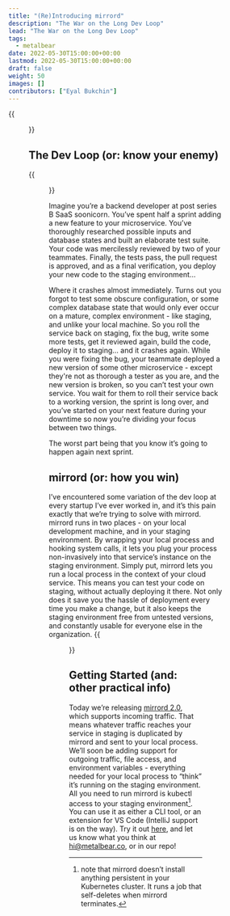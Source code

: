 ```yaml
---
title: "(Re)Introducing mirrord"
description: "The War on the Long Dev Loop"
lead: "The War on the Long Dev Loop"
tags:
  - metalbear
date: 2022-05-30T15:00:00+00:00
lastmod: 2022-05-30T15:00:00+00:00
draft: false
weight: 50
images: []
contributors: ["Eyal Bukchin"]
---
```

{{<figure src="mirrord.png" class="center">}}

## The Dev Loop (or: know your enemy)
{{<figure src="loop.png" class="center">}}

Imagine you’re a backend developer at post series B SaaS soonicorn. You’ve spent half a sprint adding a new feature to your microservice. You’ve thoroughly researched possible inputs and database states and built an elaborate test suite. Your code was mercilessly reviewed by two of your teammates. Finally, the tests pass, the pull request is approved, and as a final verification, you deploy your new code to the staging environment…

Where it crashes almost immediately. Turns out you forgot to test some obscure configuration, or some complex database state that would only ever occur on a mature, complex environment - like staging, and unlike your local machine.
So you roll the service back on staging, fix the bug, write some more tests, get it reviewed again, build the code, deploy it to staging… and it crashes again. While you were fixing the bug, your teammate deployed a new version of some other microservice - except they're not as thorough a tester as you are, and the new version is broken, so you can’t test your own service. You wait for them to roll their service back to a working version, the sprint is long over, and you’ve started on your next feature during your downtime so now you’re dividing your focus between two things.

The worst part being that you know it’s going to happen again next sprint.


 
## mirrord (or: how you win)
I’ve encountered some variation of the dev loop at every startup I’ve ever worked in, and it’s this pain exactly that we’re trying to solve with mirrord. mirrord runs in two places - on your local development machine, and in your staging environment. By wrapping your local process and hooking system calls, it lets you plug your process non-invasively into that service’s instance on the staging environment. 
Simply put, mirrord lets you run a local process in the context of your cloud service. This means you can test your code on staging, without actually deploying it there. Not only does it save you the hassle of deployment every time you make a change, but it also keeps the staging environment free from untested versions, and constantly usable for everyone else in the organization.
{{<figure src="diagram.png" >}}

 
## Getting Started (and: other practical info)
Today we’re releasing [mirrord 2.0](https://mirrord.dev), which supports incoming traffic. That means whatever traffic reaches your service in staging is duplicated by mirrord and sent to your local process. We’ll soon be adding support for outgoing traffic, file access, and environment variables - everything needed for your local process to “think” it’s running on the staging environment.
All you need to run mirrord is kubectl access to your staging environment[^1]. You can use it as either a CLI tool, or an extension for VS Code (IntelliJ support is on the way). Try it out [here](https://mirrord.dev), and let us know what you think at [hi@metalbear.co](mailto:hi@metalbear.co), or in our repo!


[^1]: note that mirrord doesn’t install anything persistent in your Kubernetes cluster. It runs a job that self-deletes when mirrord terminates.
